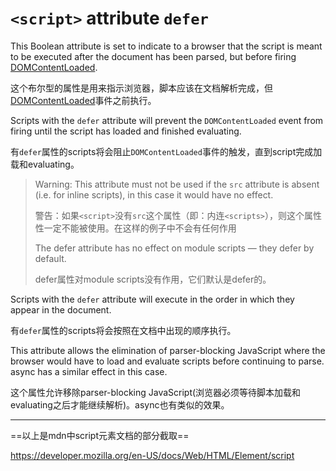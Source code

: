 # `<script>` attribute `defer`

This Boolean attribute is set to indicate to a browser that the script is meant to be executed after the document has been parsed, but before firing [DOMContentLoaded](https://developer.mozilla.org/en-US/docs/Web/API/Document/DOMContentLoaded_event).

这个布尔型的属性是用来指示浏览器，脚本应该在文档解析完成，但[DOMContentLoaded](https://developer.mozilla.org/en-US/docs/Web/API/Document/DOMContentLoaded_event)事件之前执行。

Scripts with the `defer` attribute will prevent the `DOMContentLoaded` event from firing until the script has loaded and finished evaluating.

有`defer`属性的scripts将会阻止`DOMContentLoaded`事件的触发，直到script完成加载和evaluating。

> Warning: This attribute must not be used if the `src` attribute is absent (i.e. for inline scripts), in this case it would have no effect.
>
> 警告：如果`<script>`没有`src`这个属性（即：内连`<scripts>`），则这个属性性一定不能被使用。在这样的例子中不会有任何作用
>
> The defer attribute has no effect on module scripts — they defer by default.
>
> defer属性对module scripts没有作用，它们默认是defer的。

Scripts with the `defer` attribute will execute in the order in which they appear in the document.

有`defer`属性的scripts将会按照在文档中出现的顺序执行。

This attribute allows the elimination of parser-blocking JavaScript where the browser would have to load and evaluate scripts before continuing to parse. async has a similar effect in this case.

这个属性允许移除parser-blocking JavaScript(浏览器必须等待脚本加载和evaluating之后才能继续解析)。async也有类似的效果。

---

==以上是mdn中script元素文档的部分截取==

<https://developer.mozilla.org/en-US/docs/Web/HTML/Element/script>
